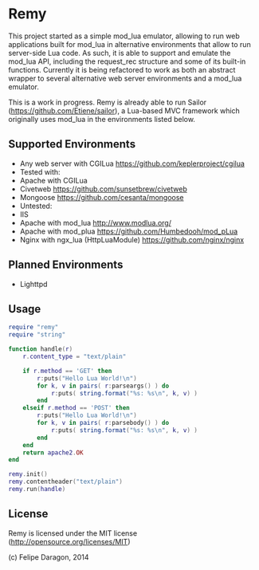 # Remy #

This project started as a simple mod_lua emulator, allowing to run web applications built for mod_lua in alternative environments that allow to run server-side Lua code. As such, it is able to support and emulate the mod_lua API, including the request_rec structure and some of its built-in functions. Currently it is being refactored to work as both an abstract wrapper to several alternative web server environments and a mod_lua emulator.

This is a work in progress. Remy is already able to run Sailor (https://github.com/Etiene/sailor), a Lua-based MVC framework which originally uses mod_lua in the environments listed below.

## Supported Environments #

* Any web server with CGILua https://github.com/keplerproject/cgilua
 * Tested with:
  * Apache with CGILua
  * Civetweb https://github.com/sunsetbrew/civetweb
  * Mongoose https://github.com/cesanta/mongoose
 * Untested:
  * IIS
* Apache with mod_lua http://www.modlua.org/
* Apache with mod_plua https://github.com/Humbedooh/mod_pLua
* Nginx with ngx_lua (HttpLuaModule) https://github.com/nginx/nginx

## Planned Environments #

* Lighttpd

## Usage #

``` lua
require "remy"
require "string"

function handle(r)
    r.content_type = "text/plain"

    if r.method == 'GET' then
        r:puts("Hello Lua World!\n")
        for k, v in pairs( r:parseargs() ) do
            r:puts( string.format("%s: %s\n", k, v) )
        end
    elseif r.method == 'POST' then
        r:puts("Hello Lua World!\n")
        for k, v in pairs( r:parsebody() ) do
            r:puts( string.format("%s: %s\n", k, v) )
        end
    end
    return apache2.OK
end

remy.init()
remy.contentheader("text/plain")
remy.run(handle)
```

## License #

Remy is licensed under the MIT license (http://opensource.org/licenses/MIT)

(c) Felipe Daragon, 2014